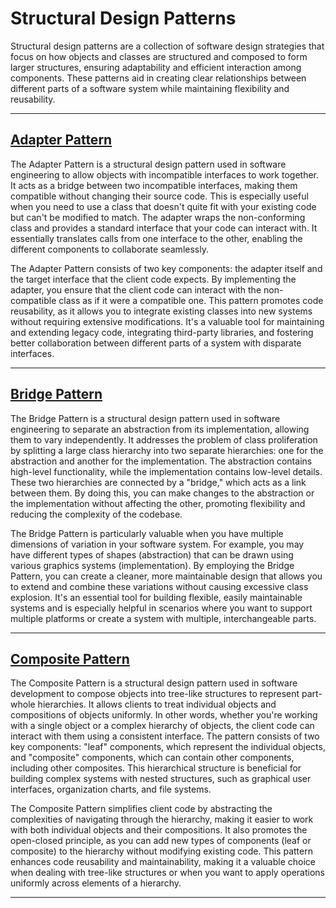 # Structural Design Patterns

Structural design patterns are a collection of software design strategies that focus on how objects and classes are structured and composed to form larger structures, ensuring adaptability and efficient interaction among components. These patterns aid in creating clear relationships between different parts of a software system while maintaining flexibility and reusability.

---

## [Adapter Pattern](./adapterPattern)

The Adapter Pattern is a structural design pattern used in software engineering to allow objects with incompatible interfaces to work together. It acts as a bridge between two incompatible interfaces, making them compatible without changing their source code. This is especially useful when you need to use a class that doesn't quite fit with your existing code but can't be modified to match. The adapter wraps the non-conforming class and provides a standard interface that your code can interact with. It essentially translates calls from one interface to the other, enabling the different components to collaborate seamlessly.

The Adapter Pattern consists of two key components: the adapter itself and the target interface that the client code expects. By implementing the adapter, you ensure that the client code can interact with the non-compatible class as if it were a compatible one. This pattern promotes code reusability, as it allows you to integrate existing classes into new systems without requiring extensive modifications. It's a valuable tool for maintaining and extending legacy code, integrating third-party libraries, and fostering better collaboration between different parts of a system with disparate interfaces.

---

## [Bridge Pattern](./bridgePattern)

The Bridge Pattern is a structural design pattern used in software engineering to separate an abstraction from its implementation, allowing them to vary independently. It addresses the problem of class proliferation by splitting a large class hierarchy into two separate hierarchies: one for the abstraction and another for the implementation. The abstraction contains high-level functionality, while the implementation contains low-level details. These two hierarchies are connected by a "bridge," which acts as a link between them. By doing this, you can make changes to the abstraction or the implementation without affecting the other, promoting flexibility and reducing the complexity of the codebase.

The Bridge Pattern is particularly valuable when you have multiple dimensions of variation in your software system. For example, you may have different types of shapes (abstraction) that can be drawn using various graphics systems (implementation). By employing the Bridge Pattern, you can create a cleaner, more maintainable design that allows you to extend and combine these variations without causing excessive class explosion. It's an essential tool for building flexible, easily maintainable systems and is especially helpful in scenarios where you want to support multiple platforms or create a system with multiple, interchangeable parts.

---

## [Composite Pattern](./compositePattern/)

The Composite Pattern is a structural design pattern used in software development to compose objects into tree-like structures to represent part-whole hierarchies. It allows clients to treat individual objects and compositions of objects uniformly. In other words, whether you're working with a single object or a complex hierarchy of objects, the client code can interact with them using a consistent interface. The pattern consists of two key components: "leaf" components, which represent the individual objects, and "composite" components, which can contain other components, including other composites. This hierarchical structure is beneficial for building complex systems with nested structures, such as graphical user interfaces, organization charts, and file systems.

The Composite Pattern simplifies client code by abstracting the complexities of navigating through the hierarchy, making it easier to work with both individual objects and their compositions. It also promotes the open-closed principle, as you can add new types of components (leaf or composite) to the hierarchy without modifying existing code. This pattern enhances code reusability and maintainability, making it a valuable choice when dealing with tree-like structures or when you want to apply operations uniformly across elements of a hierarchy.

---
